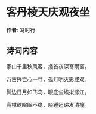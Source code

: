 # 客丹棱天庆观夜坐

**作者**: 冯时行

## 诗词内容

家山千里秋风客，搔首夜深寒雨窗。

万古兴亡心一寸，孤灯明灭影成双。

鬓边日月如飞鸟，眼底尘埃拟涨江。

高枕欲眠眠不稳，晓锺迢递发清撞。

